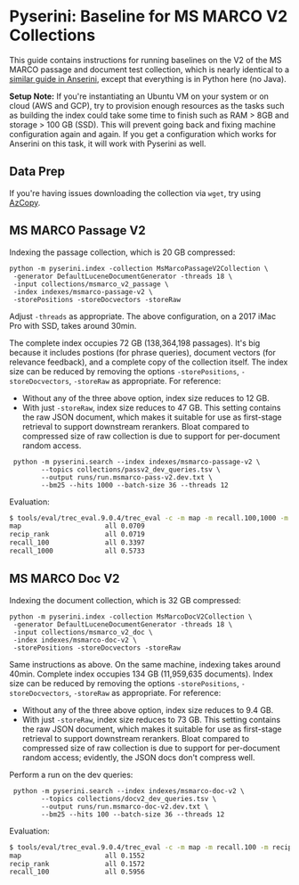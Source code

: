 # Pyserini: Baseline for MS MARCO V2 Collections

This guide contains instructions for running baselines on the V2 of the MS MARCO passage and document test collection, 
which is nearly identical to a [similar guide in Anserini](https://github.com/castorini/anserini/blob/master/docs/experiments-msmarco-v2.md), except that everything is in Python here (no Java).
<!-- Note that there is a separate guide for the [MS MARCO *passage* ranking task](experiments-msmarco-passage.md). -->

**Setup Note:** If you're instantiating an Ubuntu VM on your system or on cloud (AWS and GCP), try to provision enough resources as the tasks such as building the index could take some time to finish such as RAM > 8GB and storage > 100 GB (SSD). This will prevent going back and fixing machine configuration again and again. If you get a configuration which works for Anserini on this task, it will work with Pyserini as well.


## Data Prep
<!-- # Anserini: Guide to Working with the MS MARCO V2 Collections -->

<!-- This guide presents information for working with V2 of the MS MARCO passage and document test collections. -->

If you're having issues downloading the collection via `wget`, try using [AzCopy](https://docs.microsoft.com/en-us/azure/storage/common/storage-use-azcopy-v10).


## MS MARCO Passage V2
Indexing the passage collection, which is 20 GB compressed:

```
python -m pyserini.index -collection MsMarcoPassageV2Collection \
 -generator DefaultLuceneDocumentGenerator -threads 18 \
 -input collections/msmarco_v2_passage \
 -index indexes/msmarco-passage-v2 \
 -storePositions -storeDocvectors -storeRaw
```

Adjust `-threads` as appropriate.
The above configuration, on a 2017 iMac Pro with SSD, takes around 30min.

The complete index occupies 72 GB (138,364,198 passages).
It's big because it includes postions (for phrase queries), document vectors (for relevance feedback), and a complete copy of the collection itself.
The index size can be reduced by removing the options `-storePositions`, `-storeDocvectors`, `-storeRaw` as appropriate.
For reference:

+ Without any of the three above option, index size reduces to 12 GB.
+ With just `-storeRaw`, index size reduces to 47 GB. This setting contains the raw JSON document, which makes it suitable for use as first-stage retrieval to support downstream rerankers. Bloat compared to compressed size of raw collection is due to support for per-document random access.


```
 python -m pyserini.search --index indexes/msmarco-passage-v2 \
        --topics collections/passv2_dev_queries.tsv \
        --output runs/run.msmarco-pass-v2.dev.txt \
        --bm25 --hits 1000 --batch-size 36 --threads 12
```

Evaluation:

```bash
$ tools/eval/trec_eval.9.0.4/trec_eval -c -m map -m recall.100,1000 -m recip_rank collections/passv2_dev_qrels.uniq.tsv runs/run.msmarco-pass-v2.dev.txt
map                   	all	0.0709
recip_rank            	all	0.0719
recall_100            	all	0.3397
recall_1000             all 0.5733
```

## MS MARCO Doc V2
Indexing the document collection, which is 32 GB compressed:

```
python -m pyserini.index -collection MsMarcoDocV2Collection \
 -generator DefaultLuceneDocumentGenerator -threads 18 \
 -input collections/msmarco_v2_doc \
 -index indexes/msmarco-doc-v2 \
 -storePositions -storeDocvectors -storeRaw
```

Same instructions as above.
On the same machine, indexing takes around 40min.
Complete index occupies 134 GB (11,959,635 documents).
Index size can be reduced by removing the options `-storePositions`, `-storeDocvectors`, `-storeRaw` as appropriate.
For reference:

+ Without any of the three above option, index size reduces to 9.4 GB.
+ With just `-storeRaw`, index size reduces to 73 GB. This setting contains the raw JSON document, which makes it suitable for use as first-stage retrieval to support downstream rerankers. Bloat compared to compressed size of raw collection is due to support for per-document random access; evidently, the JSON docs don't compress well.

Perform a run on the dev queries:

```
 python -m pyserini.search --index indexes/msmarco-doc-v2 \
        --topics collections/docv2_dev_queries.tsv \
        --output runs/run.msmarco-doc-v2.dev.txt \
        --bm25 --hits 100 --batch-size 36 --threads 12
```

Evaluation:

```bash
$ tools/eval/trec_eval.9.0.4/trec_eval -c -m map -m recall.100 -m recip_rank collections/docv2_dev_qrels.uniq.tsv runs/run.msmarco-doc-v2.dev.txt
map                   	all	0.1552
recip_rank            	all	0.1572
recall_100            	all	0.5956
```
